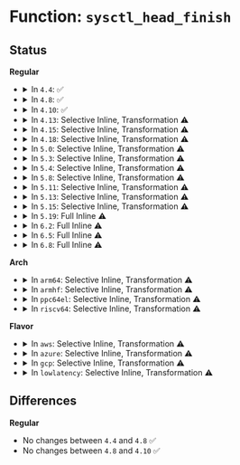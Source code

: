 # Function: <code>sysctl_head_finish</code>

## Status
<b>Regular</b>
<ul>
<li>
<details>
<summary>In <code>4.4</code>: ✅</summary>

```c
void sysctl_head_finish(struct ctl_table_header *head);
```

**Collision:** Unique Static

**Inline:** No

**Transformation:** False

**Instances:**

```
In fs/proc/proc_sysctl.c (ffffffff81284b40)
Location: fs/proc/proc_sysctl.c:312
Inline: False
Direct callers:
  - fs/proc/proc_sysctl.c:proc_sys_open
  - fs/proc/proc_sysctl.c:proc_sys_poll
  - fs/proc/proc_sysctl.c:proc_sys_permission
  - fs/proc/proc_sysctl.c:proc_sys_getattr
  - fs/proc/proc_sysctl.c:proc_sys_lookup
  - fs/proc/proc_sysctl.c:proc_sys_lookup
  - fs/proc/proc_sysctl.c:proc_sys_readdir
  - fs/proc/proc_sysctl.c:proc_sys_readdir
  - fs/proc/proc_sysctl.c:proc_sys_readdir
  - fs/proc/proc_sysctl.c:proc_sys_call_handler
```
**Symbols:**

```
ffffffff81284b40-ffffffff81284b81: sysctl_head_finish (STB_LOCAL)
```
</details>
</li>
<li>
<details>
<summary>In <code>4.8</code>: ✅</summary>

```c
void sysctl_head_finish(struct ctl_table_header *head);
```

**Collision:** Unique Static

**Inline:** No

**Transformation:** False

**Instances:**

```
In fs/proc/proc_sysctl.c (ffffffff812b1c10)
Location: fs/proc/proc_sysctl.c:312
Inline: False
Direct callers:
  - fs/proc/proc_sysctl.c:proc_sys_getattr
  - fs/proc/proc_sysctl.c:proc_sys_permission
  - fs/proc/proc_sysctl.c:proc_sys_readdir
  - fs/proc/proc_sysctl.c:proc_sys_readdir
  - fs/proc/proc_sysctl.c:proc_sys_readdir
  - fs/proc/proc_sysctl.c:proc_sys_readdir
  - fs/proc/proc_sysctl.c:proc_sys_poll
  - fs/proc/proc_sysctl.c:proc_sys_open
  - fs/proc/proc_sysctl.c:proc_sys_call_handler
  - fs/proc/proc_sysctl.c:proc_sys_lookup
  - fs/proc/proc_sysctl.c:proc_sys_lookup
```
**Symbols:**

```
ffffffff812b1c10-ffffffff812b1c51: sysctl_head_finish (STB_LOCAL)
```
</details>
</li>
<li>
<details>
<summary>In <code>4.10</code>: ✅</summary>

```c
void sysctl_head_finish(struct ctl_table_header *head);
```

**Collision:** Unique Static

**Inline:** No

**Transformation:** False

**Instances:**

```
In fs/proc/proc_sysctl.c (ffffffff812c74a0)
Location: fs/proc/proc_sysctl.c:312
Inline: False
Direct callers:
  - fs/proc/proc_sysctl.c:proc_sys_getattr
  - fs/proc/proc_sysctl.c:proc_sys_permission
  - fs/proc/proc_sysctl.c:proc_sys_readdir
  - fs/proc/proc_sysctl.c:proc_sys_readdir
  - fs/proc/proc_sysctl.c:proc_sys_readdir
  - fs/proc/proc_sysctl.c:proc_sys_readdir
  - fs/proc/proc_sysctl.c:proc_sys_poll
  - fs/proc/proc_sysctl.c:proc_sys_open
  - fs/proc/proc_sysctl.c:proc_sys_call_handler
  - fs/proc/proc_sysctl.c:proc_sys_lookup
  - fs/proc/proc_sysctl.c:proc_sys_lookup
```
**Symbols:**

```
ffffffff812c74a0-ffffffff812c74e1: sysctl_head_finish (STB_LOCAL)
```
</details>
</li>
<li>
<details>
<summary>In <code>4.13</code>: Selective Inline, Transformation ⚠️</summary>

**Collision:** Unique Static

**Inline:** Selective

**Transformation:** True

**Instances:**

```
In fs/proc/proc_sysctl.c (ffffffff812d4bc9)
Location: fs/proc/proc_sysctl.c:343
Inline: True
Inline callers:
  - fs/proc/proc_sysctl.c:proc_sys_getattr
  - fs/proc/proc_sysctl.c:proc_sys_permission
  - fs/proc/proc_sysctl.c:proc_sys_readdir
  - fs/proc/proc_sysctl.c:proc_sys_readdir
  - fs/proc/proc_sysctl.c:proc_sys_readdir
  - fs/proc/proc_sysctl.c:proc_sys_poll
  - fs/proc/proc_sysctl.c:proc_sys_open
  - fs/proc/proc_sysctl.c:proc_sys_call_handler
  - fs/proc/proc_sysctl.c:proc_sys_lookup
  - fs/proc/proc_sysctl.c:proc_sys_lookup
Direct callers:
  - fs/proc/proc_sysctl.c:proc_sys_getattr
  - fs/proc/proc_sysctl.c:proc_sys_permission
  - fs/proc/proc_sysctl.c:proc_sys_readdir
  - fs/proc/proc_sysctl.c:proc_sys_readdir
  - fs/proc/proc_sysctl.c:proc_sys_readdir
  - fs/proc/proc_sysctl.c:proc_sys_readdir
  - fs/proc/proc_sysctl.c:proc_sys_poll
  - fs/proc/proc_sysctl.c:proc_sys_open
  - fs/proc/proc_sysctl.c:proc_sys_call_handler
  - fs/proc/proc_sysctl.c:proc_sys_lookup
  - fs/proc/proc_sysctl.c:proc_sys_lookup
```
**Symbols:**

```
ffffffff812d4800-ffffffff812d483b: sysctl_head_finish.part.22 (STB_LOCAL)
```
</details>
</li>
<li>
<details>
<summary>In <code>4.15</code>: Selective Inline, Transformation ⚠️</summary>

**Collision:** Unique Static

**Inline:** Selective

**Transformation:** True

**Instances:**

```
In fs/proc/proc_sysctl.c (ffffffff812f93f9)
Location: fs/proc/proc_sysctl.c:344
Inline: True
Inline callers:
  - fs/proc/proc_sysctl.c:proc_sys_getattr
  - fs/proc/proc_sysctl.c:proc_sys_permission
  - fs/proc/proc_sysctl.c:proc_sys_readdir
  - fs/proc/proc_sysctl.c:proc_sys_readdir
  - fs/proc/proc_sysctl.c:proc_sys_readdir
  - fs/proc/proc_sysctl.c:proc_sys_poll
  - fs/proc/proc_sysctl.c:proc_sys_open
  - fs/proc/proc_sysctl.c:proc_sys_call_handler
  - fs/proc/proc_sysctl.c:proc_sys_lookup
  - fs/proc/proc_sysctl.c:proc_sys_lookup
Direct callers:
  - fs/proc/proc_sysctl.c:proc_sys_getattr
  - fs/proc/proc_sysctl.c:proc_sys_permission
  - fs/proc/proc_sysctl.c:proc_sys_readdir
  - fs/proc/proc_sysctl.c:proc_sys_readdir
  - fs/proc/proc_sysctl.c:proc_sys_readdir
  - fs/proc/proc_sysctl.c:proc_sys_readdir
  - fs/proc/proc_sysctl.c:proc_sys_poll
  - fs/proc/proc_sysctl.c:proc_sys_open
  - fs/proc/proc_sysctl.c:proc_sys_call_handler
  - fs/proc/proc_sysctl.c:proc_sys_lookup
  - fs/proc/proc_sysctl.c:proc_sys_lookup
```
**Symbols:**

```
ffffffff812f9030-ffffffff812f906b: sysctl_head_finish.part.22 (STB_LOCAL)
```
</details>
</li>
<li>
<details>
<summary>In <code>4.18</code>: Selective Inline, Transformation ⚠️</summary>

**Collision:** Unique Static

**Inline:** Selective

**Transformation:** True

**Instances:**

```
In fs/proc/proc_sysctl.c (ffffffff81325fb5)
Location: fs/proc/proc_sysctl.c:344
Inline: True
Inline callers:
  - fs/proc/proc_sysctl.c:proc_sys_getattr
  - fs/proc/proc_sysctl.c:proc_sys_permission
  - fs/proc/proc_sysctl.c:proc_sys_readdir
  - fs/proc/proc_sysctl.c:proc_sys_readdir
  - fs/proc/proc_sysctl.c:proc_sys_readdir
  - fs/proc/proc_sysctl.c:proc_sys_poll
  - fs/proc/proc_sysctl.c:proc_sys_open
  - fs/proc/proc_sysctl.c:proc_sys_call_handler
  - fs/proc/proc_sysctl.c:proc_sys_lookup
  - fs/proc/proc_sysctl.c:proc_sys_lookup
Direct callers:
  - fs/proc/proc_sysctl.c:proc_sys_getattr
  - fs/proc/proc_sysctl.c:proc_sys_permission
  - fs/proc/proc_sysctl.c:proc_sys_readdir
  - fs/proc/proc_sysctl.c:proc_sys_readdir
  - fs/proc/proc_sysctl.c:proc_sys_readdir
  - fs/proc/proc_sysctl.c:proc_sys_readdir
  - fs/proc/proc_sysctl.c:proc_sys_poll
  - fs/proc/proc_sysctl.c:proc_sys_open
  - fs/proc/proc_sysctl.c:proc_sys_call_handler
  - fs/proc/proc_sysctl.c:proc_sys_lookup
  - fs/proc/proc_sysctl.c:proc_sys_lookup
```
**Symbols:**

```
ffffffff81325bf0-ffffffff81325c29: sysctl_head_finish.part.27 (STB_LOCAL)
```
</details>
</li>
<li>
<details>
<summary>In <code>5.0</code>: Selective Inline, Transformation ⚠️</summary>

**Collision:** Unique Static

**Inline:** Selective

**Transformation:** True

**Instances:**

```
In fs/proc/proc_sysctl.c (ffffffff8133d165)
Location: fs/proc/proc_sysctl.c:344
Inline: True
Inline callers:
  - fs/proc/proc_sysctl.c:proc_sys_getattr
  - fs/proc/proc_sysctl.c:proc_sys_permission
  - fs/proc/proc_sysctl.c:proc_sys_readdir
  - fs/proc/proc_sysctl.c:proc_sys_readdir
  - fs/proc/proc_sysctl.c:proc_sys_readdir
  - fs/proc/proc_sysctl.c:proc_sys_poll
  - fs/proc/proc_sysctl.c:proc_sys_open
  - fs/proc/proc_sysctl.c:proc_sys_call_handler
  - fs/proc/proc_sysctl.c:proc_sys_lookup
  - fs/proc/proc_sysctl.c:proc_sys_lookup
Direct callers:
  - fs/proc/proc_sysctl.c:proc_sys_getattr
  - fs/proc/proc_sysctl.c:proc_sys_permission
  - fs/proc/proc_sysctl.c:proc_sys_readdir
  - fs/proc/proc_sysctl.c:proc_sys_readdir
  - fs/proc/proc_sysctl.c:proc_sys_readdir
  - fs/proc/proc_sysctl.c:proc_sys_readdir
  - fs/proc/proc_sysctl.c:proc_sys_poll
  - fs/proc/proc_sysctl.c:proc_sys_open
  - fs/proc/proc_sysctl.c:proc_sys_call_handler
  - fs/proc/proc_sysctl.c:proc_sys_lookup
  - fs/proc/proc_sysctl.c:proc_sys_lookup
```
**Symbols:**

```
ffffffff8133cd50-ffffffff8133cd89: sysctl_head_finish.part.27 (STB_LOCAL)
```
</details>
</li>
<li>
<details>
<summary>In <code>5.3</code>: Selective Inline, Transformation ⚠️</summary>

**Collision:** Unique Static

**Inline:** Selective

**Transformation:** True

**Instances:**

```
In fs/proc/proc_sysctl.c (ffffffff81365462)
Location: fs/proc/proc_sysctl.c:349
Inline: True
Inline callers:
  - fs/proc/proc_sysctl.c:proc_sys_getattr
  - fs/proc/proc_sysctl.c:proc_sys_permission
  - fs/proc/proc_sysctl.c:proc_sys_readdir
  - fs/proc/proc_sysctl.c:proc_sys_readdir
  - fs/proc/proc_sysctl.c:proc_sys_readdir
  - fs/proc/proc_sysctl.c:proc_sys_poll
  - fs/proc/proc_sysctl.c:proc_sys_open
  - fs/proc/proc_sysctl.c:proc_sys_call_handler
  - fs/proc/proc_sysctl.c:proc_sys_lookup
  - fs/proc/proc_sysctl.c:proc_sys_lookup
Direct callers:
  - fs/proc/proc_sysctl.c:proc_sys_getattr
  - fs/proc/proc_sysctl.c:proc_sys_permission
  - fs/proc/proc_sysctl.c:proc_sys_readdir
  - fs/proc/proc_sysctl.c:proc_sys_readdir
  - fs/proc/proc_sysctl.c:proc_sys_readdir
  - fs/proc/proc_sysctl.c:proc_sys_readdir
  - fs/proc/proc_sysctl.c:proc_sys_poll
  - fs/proc/proc_sysctl.c:proc_sys_open
  - fs/proc/proc_sysctl.c:proc_sys_call_handler
  - fs/proc/proc_sysctl.c:proc_sys_lookup
  - fs/proc/proc_sysctl.c:proc_sys_lookup
```
**Symbols:**

```
ffffffff81364f90-ffffffff81364fc9: sysctl_head_finish.part.0 (STB_LOCAL)
```
</details>
</li>
<li>
<details>
<summary>In <code>5.4</code>: Selective Inline, Transformation ⚠️</summary>

**Collision:** Unique Static

**Inline:** Selective

**Transformation:** True

**Instances:**

```
In fs/proc/proc_sysctl.c (ffffffff8137d6f2)
Location: fs/proc/proc_sysctl.c:349
Inline: True
Inline callers:
  - fs/proc/proc_sysctl.c:proc_sys_getattr
  - fs/proc/proc_sysctl.c:proc_sys_permission
  - fs/proc/proc_sysctl.c:proc_sys_readdir
  - fs/proc/proc_sysctl.c:proc_sys_readdir
  - fs/proc/proc_sysctl.c:proc_sys_readdir
  - fs/proc/proc_sysctl.c:proc_sys_poll
  - fs/proc/proc_sysctl.c:proc_sys_open
  - fs/proc/proc_sysctl.c:proc_sys_call_handler
  - fs/proc/proc_sysctl.c:proc_sys_lookup
  - fs/proc/proc_sysctl.c:proc_sys_lookup
Direct callers:
  - fs/proc/proc_sysctl.c:proc_sys_getattr
  - fs/proc/proc_sysctl.c:proc_sys_permission
  - fs/proc/proc_sysctl.c:proc_sys_readdir
  - fs/proc/proc_sysctl.c:proc_sys_readdir
  - fs/proc/proc_sysctl.c:proc_sys_readdir
  - fs/proc/proc_sysctl.c:proc_sys_readdir
  - fs/proc/proc_sysctl.c:proc_sys_poll
  - fs/proc/proc_sysctl.c:proc_sys_open
  - fs/proc/proc_sysctl.c:proc_sys_call_handler
  - fs/proc/proc_sysctl.c:proc_sys_lookup
  - fs/proc/proc_sysctl.c:proc_sys_lookup
```
**Symbols:**

```
ffffffff8137d220-ffffffff8137d259: sysctl_head_finish.part.0 (STB_LOCAL)
```
</details>
</li>
<li>
<details>
<summary>In <code>5.8</code>: Selective Inline, Transformation ⚠️</summary>

**Collision:** Unique Static

**Inline:** Selective

**Transformation:** True

**Instances:**

```
In fs/proc/proc_sysctl.c (ffffffff813c7506)
Location: fs/proc/proc_sysctl.c:317
Inline: True
Inline callers:
  - fs/proc/proc_sysctl.c:proc_sys_getattr
  - fs/proc/proc_sysctl.c:proc_sys_getattr
  - fs/proc/proc_sysctl.c:proc_sys_permission
  - fs/proc/proc_sysctl.c:proc_sys_permission
  - fs/proc/proc_sysctl.c:proc_sys_readdir
  - fs/proc/proc_sysctl.c:proc_sys_readdir
  - fs/proc/proc_sysctl.c:proc_sys_readdir
  - fs/proc/proc_sysctl.c:proc_sys_poll
  - fs/proc/proc_sysctl.c:proc_sys_poll
  - fs/proc/proc_sysctl.c:proc_sys_open
  - fs/proc/proc_sysctl.c:proc_sys_open
  - fs/proc/proc_sysctl.c:proc_sys_lookup
  - fs/proc/proc_sysctl.c:proc_sys_lookup
  - fs/proc/proc_sysctl.c:proc_sys_lookup
Direct callers:
  - fs/proc/proc_sysctl.c:proc_sys_readdir
  - fs/proc/proc_sysctl.c:proc_sys_readdir
  - fs/proc/proc_sysctl.c:proc_sys_readdir
  - fs/proc/proc_sysctl.c:proc_sys_readdir
  - fs/proc/proc_sysctl.c:proc_sys_lookup
```
**Symbols:**

```
ffffffff813c7110-ffffffff813c7153: sysctl_head_finish.part.0 (STB_LOCAL)
```
</details>
</li>
<li>
<details>
<summary>In <code>5.11</code>: Selective Inline, Transformation ⚠️</summary>

**Collision:** Unique Static

**Inline:** Selective

**Transformation:** True

**Instances:**

```
In fs/proc/proc_sysctl.c (ffffffff813d94f6)
Location: fs/proc/proc_sysctl.c:318
Inline: True
Inline callers:
  - fs/proc/proc_sysctl.c:proc_sys_getattr
  - fs/proc/proc_sysctl.c:proc_sys_getattr
  - fs/proc/proc_sysctl.c:proc_sys_permission
  - fs/proc/proc_sysctl.c:proc_sys_permission
  - fs/proc/proc_sysctl.c:proc_sys_readdir
  - fs/proc/proc_sysctl.c:proc_sys_readdir
  - fs/proc/proc_sysctl.c:proc_sys_readdir
  - fs/proc/proc_sysctl.c:proc_sys_poll
  - fs/proc/proc_sysctl.c:proc_sys_poll
  - fs/proc/proc_sysctl.c:proc_sys_open
  - fs/proc/proc_sysctl.c:proc_sys_open
  - fs/proc/proc_sysctl.c:proc_sys_call_handler
  - fs/proc/proc_sysctl.c:proc_sys_lookup
  - fs/proc/proc_sysctl.c:proc_sys_lookup
  - fs/proc/proc_sysctl.c:proc_sys_lookup
Direct callers:
  - fs/proc/proc_sysctl.c:proc_sys_readdir
  - fs/proc/proc_sysctl.c:proc_sys_readdir
  - fs/proc/proc_sysctl.c:proc_sys_readdir
  - fs/proc/proc_sysctl.c:proc_sys_readdir
  - fs/proc/proc_sysctl.c:proc_sys_call_handler
  - fs/proc/proc_sysctl.c:proc_sys_lookup
```
**Symbols:**

```
ffffffff813d90e0-ffffffff813d9123: sysctl_head_finish.part.0 (STB_LOCAL)
```
</details>
</li>
<li>
<details>
<summary>In <code>5.13</code>: Selective Inline, Transformation ⚠️</summary>

**Collision:** Unique Static

**Inline:** Selective

**Transformation:** True

**Instances:**

```
In fs/proc/proc_sysctl.c (ffffffff813e040d)
Location: fs/proc/proc_sysctl.c:313
Inline: True
Inline callers:
  - fs/proc/proc_sysctl.c:proc_sys_getattr
  - fs/proc/proc_sysctl.c:proc_sys_getattr
  - fs/proc/proc_sysctl.c:proc_sys_permission
  - fs/proc/proc_sysctl.c:proc_sys_permission
  - fs/proc/proc_sysctl.c:proc_sys_readdir
  - fs/proc/proc_sysctl.c:proc_sys_readdir
  - fs/proc/proc_sysctl.c:proc_sys_readdir
  - fs/proc/proc_sysctl.c:proc_sys_readdir
  - fs/proc/proc_sysctl.c:proc_sys_poll
  - fs/proc/proc_sysctl.c:proc_sys_poll
  - fs/proc/proc_sysctl.c:proc_sys_open
  - fs/proc/proc_sysctl.c:proc_sys_open
  - fs/proc/proc_sysctl.c:proc_sys_call_handler
  - fs/proc/proc_sysctl.c:proc_sys_call_handler
  - fs/proc/proc_sysctl.c:proc_sys_lookup
  - fs/proc/proc_sysctl.c:proc_sys_lookup
  - fs/proc/proc_sysctl.c:proc_sys_lookup
  - fs/proc/proc_sysctl.c:proc_sys_lookup
Direct callers:
  - fs/proc/proc_sysctl.c:proc_sys_readdir
  - fs/proc/proc_sysctl.c:proc_sys_readdir
  - fs/proc/proc_sysctl.c:proc_sys_readdir
```
**Symbols:**

```
ffffffff813e0150-ffffffff813e0193: sysctl_head_finish.part.0 (STB_LOCAL)
```
</details>
</li>
<li>
<details>
<summary>In <code>5.15</code>: Selective Inline, Transformation ⚠️</summary>

**Collision:** Unique Static

**Inline:** Selective

**Transformation:** True

**Instances:**

```
In fs/proc/proc_sysctl.c (ffffffff81431d99)
Location: fs/proc/proc_sysctl.c:313
Inline: True
Inline callers:
  - fs/proc/proc_sysctl.c:proc_sys_getattr
  - fs/proc/proc_sysctl.c:proc_sys_getattr
  - fs/proc/proc_sysctl.c:proc_sys_permission
  - fs/proc/proc_sysctl.c:proc_sys_permission
  - fs/proc/proc_sysctl.c:proc_sys_readdir
  - fs/proc/proc_sysctl.c:proc_sys_readdir
  - fs/proc/proc_sysctl.c:proc_sys_readdir
  - fs/proc/proc_sysctl.c:proc_sys_readdir
  - fs/proc/proc_sysctl.c:proc_sys_poll
  - fs/proc/proc_sysctl.c:proc_sys_poll
  - fs/proc/proc_sysctl.c:proc_sys_open
  - fs/proc/proc_sysctl.c:proc_sys_open
  - fs/proc/proc_sysctl.c:proc_sys_call_handler
  - fs/proc/proc_sysctl.c:proc_sys_call_handler
  - fs/proc/proc_sysctl.c:proc_sys_lookup
  - fs/proc/proc_sysctl.c:proc_sys_lookup
  - fs/proc/proc_sysctl.c:proc_sys_lookup
  - fs/proc/proc_sysctl.c:proc_sys_lookup
Direct callers:
  - fs/proc/proc_sysctl.c:proc_sys_readdir
  - fs/proc/proc_sysctl.c:proc_sys_readdir
  - fs/proc/proc_sysctl.c:proc_sys_readdir
```
**Symbols:**

```
ffffffff81431ae0-ffffffff81431b23: sysctl_head_finish.part.0 (STB_LOCAL)
```
</details>
</li>
<li>
<details>
<summary>In <code>5.19</code>: Full Inline ⚠️</summary>

**Collision:** Unique Static

**Inline:** Full

**Transformation:** False

**Instances:**

```
In fs/proc/proc_sysctl.c (ffffffff814ac1df)
Location: fs/proc/proc_sysctl.c:338
Inline: True
Inline callers:
  - fs/proc/proc_sysctl.c:proc_sys_getattr
  - fs/proc/proc_sysctl.c:proc_sys_getattr
  - fs/proc/proc_sysctl.c:proc_sys_permission
  - fs/proc/proc_sysctl.c:proc_sys_permission
  - fs/proc/proc_sysctl.c:proc_sys_readdir
  - fs/proc/proc_sysctl.c:proc_sys_readdir
  - fs/proc/proc_sysctl.c:proc_sys_readdir
  - fs/proc/proc_sysctl.c:proc_sys_readdir
  - fs/proc/proc_sysctl.c:proc_sys_readdir
  - fs/proc/proc_sysctl.c:proc_sys_readdir
  - fs/proc/proc_sysctl.c:proc_sys_poll
  - fs/proc/proc_sysctl.c:proc_sys_poll
  - fs/proc/proc_sysctl.c:proc_sys_open
  - fs/proc/proc_sysctl.c:proc_sys_open
  - fs/proc/proc_sysctl.c:proc_sys_call_handler
  - fs/proc/proc_sysctl.c:proc_sys_call_handler
  - fs/proc/proc_sysctl.c:proc_sys_lookup
  - fs/proc/proc_sysctl.c:proc_sys_lookup
  - fs/proc/proc_sysctl.c:proc_sys_lookup
  - fs/proc/proc_sysctl.c:proc_sys_lookup
```
</details>
</li>
<li>
<details>
<summary>In <code>6.2</code>: Full Inline ⚠️</summary>

**Collision:** Unique Static

**Inline:** Full

**Transformation:** False

**Instances:**

```
In fs/proc/proc_sysctl.c (ffffffff8154200f)
Location: fs/proc/proc_sysctl.c:331
Inline: True
Inline callers:
  - fs/proc/proc_sysctl.c:proc_sys_getattr
  - fs/proc/proc_sysctl.c:proc_sys_getattr
  - fs/proc/proc_sysctl.c:proc_sys_permission
  - fs/proc/proc_sysctl.c:proc_sys_permission
  - fs/proc/proc_sysctl.c:proc_sys_readdir
  - fs/proc/proc_sysctl.c:proc_sys_readdir
  - fs/proc/proc_sysctl.c:proc_sys_readdir
  - fs/proc/proc_sysctl.c:proc_sys_readdir
  - fs/proc/proc_sysctl.c:proc_sys_readdir
  - fs/proc/proc_sysctl.c:proc_sys_readdir
  - fs/proc/proc_sysctl.c:proc_sys_poll
  - fs/proc/proc_sysctl.c:proc_sys_poll
  - fs/proc/proc_sysctl.c:proc_sys_open
  - fs/proc/proc_sysctl.c:proc_sys_open
  - fs/proc/proc_sysctl.c:proc_sys_call_handler
  - fs/proc/proc_sysctl.c:proc_sys_call_handler
  - fs/proc/proc_sysctl.c:proc_sys_lookup
  - fs/proc/proc_sysctl.c:proc_sys_lookup
  - fs/proc/proc_sysctl.c:proc_sys_lookup
  - fs/proc/proc_sysctl.c:proc_sys_lookup
```
</details>
</li>
<li>
<details>
<summary>In <code>6.5</code>: Full Inline ⚠️</summary>

**Collision:** Unique Static

**Inline:** Full

**Transformation:** False

**Instances:**

```
In fs/proc/proc_sysctl.c (ffffffff8157a16f)
Location: fs/proc/proc_sysctl.c:325
Inline: True
Inline callers:
  - fs/proc/proc_sysctl.c:proc_sys_getattr
  - fs/proc/proc_sysctl.c:proc_sys_getattr
  - fs/proc/proc_sysctl.c:proc_sys_permission
  - fs/proc/proc_sysctl.c:proc_sys_permission
  - fs/proc/proc_sysctl.c:proc_sys_readdir
  - fs/proc/proc_sysctl.c:proc_sys_readdir
  - fs/proc/proc_sysctl.c:proc_sys_readdir
  - fs/proc/proc_sysctl.c:proc_sys_readdir
  - fs/proc/proc_sysctl.c:proc_sys_readdir
  - fs/proc/proc_sysctl.c:proc_sys_readdir
  - fs/proc/proc_sysctl.c:proc_sys_poll
  - fs/proc/proc_sysctl.c:proc_sys_poll
  - fs/proc/proc_sysctl.c:proc_sys_open
  - fs/proc/proc_sysctl.c:proc_sys_open
  - fs/proc/proc_sysctl.c:proc_sys_call_handler
  - fs/proc/proc_sysctl.c:proc_sys_call_handler
  - fs/proc/proc_sysctl.c:proc_sys_lookup
  - fs/proc/proc_sysctl.c:proc_sys_lookup
  - fs/proc/proc_sysctl.c:proc_sys_lookup
  - fs/proc/proc_sysctl.c:proc_sys_lookup
```
</details>
</li>
<li>
<details>
<summary>In <code>6.8</code>: Full Inline ⚠️</summary>

**Collision:** Unique Static

**Inline:** Full

**Transformation:** False

**Instances:**

```
In fs/proc/proc_sysctl.c (ffffffff815b2a77)
Location: fs/proc/proc_sysctl.c:327
Inline: True
Inline callers:
  - fs/proc/proc_sysctl.c:proc_sys_getattr
  - fs/proc/proc_sysctl.c:proc_sys_getattr
  - fs/proc/proc_sysctl.c:proc_sys_permission
  - fs/proc/proc_sysctl.c:proc_sys_permission
  - fs/proc/proc_sysctl.c:proc_sys_readdir
  - fs/proc/proc_sysctl.c:proc_sys_readdir
  - fs/proc/proc_sysctl.c:proc_sys_readdir
  - fs/proc/proc_sysctl.c:proc_sys_readdir
  - fs/proc/proc_sysctl.c:proc_sys_readdir
  - fs/proc/proc_sysctl.c:proc_sys_readdir
  - fs/proc/proc_sysctl.c:proc_sys_poll
  - fs/proc/proc_sysctl.c:proc_sys_poll
  - fs/proc/proc_sysctl.c:proc_sys_open
  - fs/proc/proc_sysctl.c:proc_sys_open
  - fs/proc/proc_sysctl.c:proc_sys_call_handler
  - fs/proc/proc_sysctl.c:proc_sys_call_handler
  - fs/proc/proc_sysctl.c:proc_sys_lookup
  - fs/proc/proc_sysctl.c:proc_sys_lookup
  - fs/proc/proc_sysctl.c:proc_sys_lookup
  - fs/proc/proc_sysctl.c:proc_sys_lookup
```
</details>
</li>
</ul>
<b>Arch</b>
<ul>
<li>
<details>
<summary>In <code>arm64</code>: Selective Inline, Transformation ⚠️</summary>

**Collision:** Unique Static

**Inline:** Selective

**Transformation:** True

**Instances:**

```
In fs/proc/proc_sysctl.c (ffff80001044a3f8)
Location: fs/proc/proc_sysctl.c:349
Inline: True
Inline callers:
  - fs/proc/proc_sysctl.c:proc_sys_getattr
  - fs/proc/proc_sysctl.c:proc_sys_permission
  - fs/proc/proc_sysctl.c:proc_sys_readdir
  - fs/proc/proc_sysctl.c:proc_sys_readdir
  - fs/proc/proc_sysctl.c:proc_sys_readdir
  - fs/proc/proc_sysctl.c:proc_sys_poll
  - fs/proc/proc_sysctl.c:proc_sys_open
  - fs/proc/proc_sysctl.c:proc_sys_call_handler
  - fs/proc/proc_sysctl.c:proc_sys_lookup
  - fs/proc/proc_sysctl.c:proc_sys_lookup
Direct callers:
  - fs/proc/proc_sysctl.c:proc_sys_getattr
  - fs/proc/proc_sysctl.c:proc_sys_permission
  - fs/proc/proc_sysctl.c:proc_sys_readdir
  - fs/proc/proc_sysctl.c:proc_sys_readdir
  - fs/proc/proc_sysctl.c:proc_sys_readdir
  - fs/proc/proc_sysctl.c:proc_sys_readdir
  - fs/proc/proc_sysctl.c:proc_sys_poll
  - fs/proc/proc_sysctl.c:proc_sys_open
  - fs/proc/proc_sysctl.c:proc_sys_call_handler
  - fs/proc/proc_sysctl.c:proc_sys_lookup
  - fs/proc/proc_sysctl.c:proc_sys_lookup
```
**Symbols:**

```
ffff800010449d70-ffff800010449e08: sysctl_head_finish.part.0 (STB_LOCAL)
```
</details>
</li>
<li>
<details>
<summary>In <code>armhf</code>: Selective Inline, Transformation ⚠️</summary>

**Collision:** Unique Static

**Inline:** Selective

**Transformation:** True

**Instances:**

```
In fs/proc/proc_sysctl.c (c060f7fc)
Location: fs/proc/proc_sysctl.c:349
Inline: True
Inline callers:
  - fs/proc/proc_sysctl.c:proc_sys_getattr
  - fs/proc/proc_sysctl.c:proc_sys_permission
  - fs/proc/proc_sysctl.c:proc_sys_readdir
  - fs/proc/proc_sysctl.c:proc_sys_readdir
  - fs/proc/proc_sysctl.c:proc_sys_readdir
  - fs/proc/proc_sysctl.c:proc_sys_poll
  - fs/proc/proc_sysctl.c:proc_sys_open
  - fs/proc/proc_sysctl.c:proc_sys_call_handler
  - fs/proc/proc_sysctl.c:proc_sys_lookup
  - fs/proc/proc_sysctl.c:proc_sys_lookup
Direct callers:
  - fs/proc/proc_sysctl.c:proc_sys_getattr
  - fs/proc/proc_sysctl.c:proc_sys_permission
  - fs/proc/proc_sysctl.c:proc_sys_readdir
  - fs/proc/proc_sysctl.c:proc_sys_readdir
  - fs/proc/proc_sysctl.c:proc_sys_readdir
  - fs/proc/proc_sysctl.c:proc_sys_readdir
  - fs/proc/proc_sysctl.c:proc_sys_poll
  - fs/proc/proc_sysctl.c:proc_sys_open
  - fs/proc/proc_sysctl.c:proc_sys_call_handler
  - fs/proc/proc_sysctl.c:proc_sys_lookup
  - fs/proc/proc_sysctl.c:proc_sys_lookup
```
**Symbols:**

```
c060f188-c060f1ec: sysctl_head_finish.part.0 (STB_LOCAL)
```
</details>
</li>
<li>
<details>
<summary>In <code>ppc64el</code>: Selective Inline, Transformation ⚠️</summary>

**Collision:** Unique Static

**Inline:** Selective

**Transformation:** True

**Instances:**

```
In fs/proc/proc_sysctl.c (c0000000005622c8)
Location: fs/proc/proc_sysctl.c:349
Inline: True
Inline callers:
  - fs/proc/proc_sysctl.c:proc_sys_getattr
  - fs/proc/proc_sysctl.c:proc_sys_permission
  - fs/proc/proc_sysctl.c:proc_sys_readdir
  - fs/proc/proc_sysctl.c:proc_sys_readdir
  - fs/proc/proc_sysctl.c:proc_sys_readdir
  - fs/proc/proc_sysctl.c:proc_sys_poll
  - fs/proc/proc_sysctl.c:proc_sys_open
  - fs/proc/proc_sysctl.c:proc_sys_call_handler
  - fs/proc/proc_sysctl.c:proc_sys_lookup
  - fs/proc/proc_sysctl.c:proc_sys_lookup
Direct callers:
  - fs/proc/proc_sysctl.c:proc_sys_getattr
  - fs/proc/proc_sysctl.c:proc_sys_permission
  - fs/proc/proc_sysctl.c:proc_sys_readdir
  - fs/proc/proc_sysctl.c:proc_sys_readdir
  - fs/proc/proc_sysctl.c:proc_sys_readdir
  - fs/proc/proc_sysctl.c:proc_sys_readdir
  - fs/proc/proc_sysctl.c:proc_sys_poll
  - fs/proc/proc_sysctl.c:proc_sys_open
  - fs/proc/proc_sysctl.c:proc_sys_call_handler
  - fs/proc/proc_sysctl.c:proc_sys_lookup
  - fs/proc/proc_sysctl.c:proc_sys_lookup
```
**Symbols:**

```
c000000000561920-c0000000005619ec: sysctl_head_finish.part.0 (STB_LOCAL)
```
</details>
</li>
<li>
<details>
<summary>In <code>riscv64</code>: Selective Inline, Transformation ⚠️</summary>

**Collision:** Unique Static

**Inline:** Selective

**Transformation:** True

**Instances:**

```
In fs/proc/proc_sysctl.c (ffffffe0002dfa92)
Location: fs/proc/proc_sysctl.c:349
Inline: True
Inline callers:
  - fs/proc/proc_sysctl.c:proc_sys_getattr
  - fs/proc/proc_sysctl.c:proc_sys_permission
  - fs/proc/proc_sysctl.c:proc_sys_readdir
  - fs/proc/proc_sysctl.c:proc_sys_readdir
  - fs/proc/proc_sysctl.c:proc_sys_readdir
  - fs/proc/proc_sysctl.c:proc_sys_poll
  - fs/proc/proc_sysctl.c:proc_sys_open
  - fs/proc/proc_sysctl.c:proc_sys_call_handler
  - fs/proc/proc_sysctl.c:proc_sys_lookup
  - fs/proc/proc_sysctl.c:proc_sys_lookup
Direct callers:
  - fs/proc/proc_sysctl.c:proc_sys_getattr
  - fs/proc/proc_sysctl.c:proc_sys_permission
  - fs/proc/proc_sysctl.c:proc_sys_readdir
  - fs/proc/proc_sysctl.c:proc_sys_readdir
  - fs/proc/proc_sysctl.c:proc_sys_readdir
  - fs/proc/proc_sysctl.c:proc_sys_readdir
  - fs/proc/proc_sysctl.c:proc_sys_poll
  - fs/proc/proc_sysctl.c:proc_sys_open
  - fs/proc/proc_sysctl.c:proc_sys_call_handler
  - fs/proc/proc_sysctl.c:proc_sys_lookup
  - fs/proc/proc_sysctl.c:proc_sys_lookup
```
**Symbols:**

```
ffffffe0002df5b4-ffffffe0002df63e: sysctl_head_finish.part.0 (STB_LOCAL)
```
</details>
</li>
</ul>
<b>Flavor</b>
<ul>
<li>
<details>
<summary>In <code>aws</code>: Selective Inline, Transformation ⚠️</summary>

**Collision:** Unique Static

**Inline:** Selective

**Transformation:** True

**Instances:**

```
In fs/proc/proc_sysctl.c (ffffffff81375cd2)
Location: fs/proc/proc_sysctl.c:349
Inline: True
Inline callers:
  - fs/proc/proc_sysctl.c:proc_sys_getattr
  - fs/proc/proc_sysctl.c:proc_sys_permission
  - fs/proc/proc_sysctl.c:proc_sys_readdir
  - fs/proc/proc_sysctl.c:proc_sys_readdir
  - fs/proc/proc_sysctl.c:proc_sys_readdir
  - fs/proc/proc_sysctl.c:proc_sys_poll
  - fs/proc/proc_sysctl.c:proc_sys_open
  - fs/proc/proc_sysctl.c:proc_sys_call_handler
  - fs/proc/proc_sysctl.c:proc_sys_lookup
  - fs/proc/proc_sysctl.c:proc_sys_lookup
Direct callers:
  - fs/proc/proc_sysctl.c:proc_sys_getattr
  - fs/proc/proc_sysctl.c:proc_sys_permission
  - fs/proc/proc_sysctl.c:proc_sys_readdir
  - fs/proc/proc_sysctl.c:proc_sys_readdir
  - fs/proc/proc_sysctl.c:proc_sys_readdir
  - fs/proc/proc_sysctl.c:proc_sys_readdir
  - fs/proc/proc_sysctl.c:proc_sys_poll
  - fs/proc/proc_sysctl.c:proc_sys_open
  - fs/proc/proc_sysctl.c:proc_sys_call_handler
  - fs/proc/proc_sysctl.c:proc_sys_lookup
  - fs/proc/proc_sysctl.c:proc_sys_lookup
```
**Symbols:**

```
ffffffff81375800-ffffffff81375839: sysctl_head_finish.part.0 (STB_LOCAL)
```
</details>
</li>
<li>
<details>
<summary>In <code>azure</code>: Selective Inline, Transformation ⚠️</summary>

**Collision:** Unique Static

**Inline:** Selective

**Transformation:** True

**Instances:**

```
In fs/proc/proc_sysctl.c (ffffffff813667a2)
Location: fs/proc/proc_sysctl.c:349
Inline: True
Inline callers:
  - fs/proc/proc_sysctl.c:proc_sys_getattr
  - fs/proc/proc_sysctl.c:proc_sys_permission
  - fs/proc/proc_sysctl.c:proc_sys_readdir
  - fs/proc/proc_sysctl.c:proc_sys_readdir
  - fs/proc/proc_sysctl.c:proc_sys_readdir
  - fs/proc/proc_sysctl.c:proc_sys_poll
  - fs/proc/proc_sysctl.c:proc_sys_open
  - fs/proc/proc_sysctl.c:proc_sys_call_handler
  - fs/proc/proc_sysctl.c:proc_sys_lookup
  - fs/proc/proc_sysctl.c:proc_sys_lookup
Direct callers:
  - fs/proc/proc_sysctl.c:proc_sys_getattr
  - fs/proc/proc_sysctl.c:proc_sys_permission
  - fs/proc/proc_sysctl.c:proc_sys_readdir
  - fs/proc/proc_sysctl.c:proc_sys_readdir
  - fs/proc/proc_sysctl.c:proc_sys_readdir
  - fs/proc/proc_sysctl.c:proc_sys_readdir
  - fs/proc/proc_sysctl.c:proc_sys_poll
  - fs/proc/proc_sysctl.c:proc_sys_open
  - fs/proc/proc_sysctl.c:proc_sys_call_handler
  - fs/proc/proc_sysctl.c:proc_sys_lookup
  - fs/proc/proc_sysctl.c:proc_sys_lookup
```
**Symbols:**

```
ffffffff813662d0-ffffffff81366309: sysctl_head_finish.part.0 (STB_LOCAL)
```
</details>
</li>
<li>
<details>
<summary>In <code>gcp</code>: Selective Inline, Transformation ⚠️</summary>

**Collision:** Unique Static

**Inline:** Selective

**Transformation:** True

**Instances:**

```
In fs/proc/proc_sysctl.c (ffffffff813737a2)
Location: fs/proc/proc_sysctl.c:349
Inline: True
Inline callers:
  - fs/proc/proc_sysctl.c:proc_sys_getattr
  - fs/proc/proc_sysctl.c:proc_sys_permission
  - fs/proc/proc_sysctl.c:proc_sys_readdir
  - fs/proc/proc_sysctl.c:proc_sys_readdir
  - fs/proc/proc_sysctl.c:proc_sys_readdir
  - fs/proc/proc_sysctl.c:proc_sys_poll
  - fs/proc/proc_sysctl.c:proc_sys_open
  - fs/proc/proc_sysctl.c:proc_sys_call_handler
  - fs/proc/proc_sysctl.c:proc_sys_lookup
  - fs/proc/proc_sysctl.c:proc_sys_lookup
Direct callers:
  - fs/proc/proc_sysctl.c:proc_sys_getattr
  - fs/proc/proc_sysctl.c:proc_sys_permission
  - fs/proc/proc_sysctl.c:proc_sys_readdir
  - fs/proc/proc_sysctl.c:proc_sys_readdir
  - fs/proc/proc_sysctl.c:proc_sys_readdir
  - fs/proc/proc_sysctl.c:proc_sys_readdir
  - fs/proc/proc_sysctl.c:proc_sys_poll
  - fs/proc/proc_sysctl.c:proc_sys_open
  - fs/proc/proc_sysctl.c:proc_sys_call_handler
  - fs/proc/proc_sysctl.c:proc_sys_lookup
  - fs/proc/proc_sysctl.c:proc_sys_lookup
```
**Symbols:**

```
ffffffff813732d0-ffffffff81373309: sysctl_head_finish.part.0 (STB_LOCAL)
```
</details>
</li>
<li>
<details>
<summary>In <code>lowlatency</code>: Selective Inline, Transformation ⚠️</summary>

**Collision:** Unique Static

**Inline:** Selective

**Transformation:** True

**Instances:**

```
In fs/proc/proc_sysctl.c (ffffffff813877c2)
Location: fs/proc/proc_sysctl.c:349
Inline: True
Inline callers:
  - fs/proc/proc_sysctl.c:proc_sys_getattr
  - fs/proc/proc_sysctl.c:proc_sys_permission
  - fs/proc/proc_sysctl.c:proc_sys_readdir
  - fs/proc/proc_sysctl.c:proc_sys_readdir
  - fs/proc/proc_sysctl.c:proc_sys_readdir
  - fs/proc/proc_sysctl.c:proc_sys_poll
  - fs/proc/proc_sysctl.c:proc_sys_open
  - fs/proc/proc_sysctl.c:proc_sys_call_handler
  - fs/proc/proc_sysctl.c:proc_sys_lookup
  - fs/proc/proc_sysctl.c:proc_sys_lookup
Direct callers:
  - fs/proc/proc_sysctl.c:proc_sys_getattr
  - fs/proc/proc_sysctl.c:proc_sys_permission
  - fs/proc/proc_sysctl.c:proc_sys_readdir
  - fs/proc/proc_sysctl.c:proc_sys_readdir
  - fs/proc/proc_sysctl.c:proc_sys_readdir
  - fs/proc/proc_sysctl.c:proc_sys_readdir
  - fs/proc/proc_sysctl.c:proc_sys_poll
  - fs/proc/proc_sysctl.c:proc_sys_open
  - fs/proc/proc_sysctl.c:proc_sys_call_handler
  - fs/proc/proc_sysctl.c:proc_sys_lookup
  - fs/proc/proc_sysctl.c:proc_sys_lookup
```
**Symbols:**

```
ffffffff813873b0-ffffffff813873e7: sysctl_head_finish.part.0 (STB_LOCAL)
```
</details>
</li>
</ul>

## Differences
<b>Regular</b>
<ul>
<li>
No changes between <code>4.4</code> and <code>4.8</code> ✅
</li>
<li>
No changes between <code>4.8</code> and <code>4.10</code> ✅
</li>
</ul>
